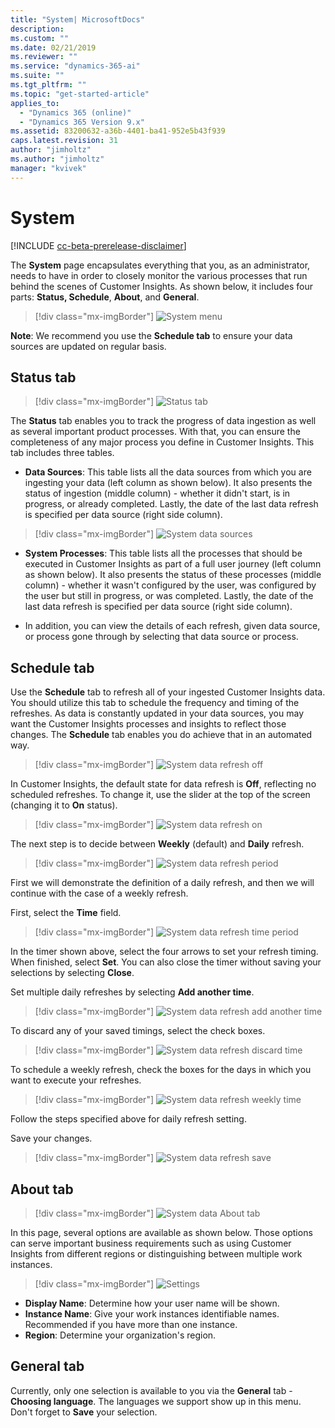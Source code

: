 ```yaml
---
title: "System| MicrosoftDocs"
description: 
ms.custom: ""
ms.date: 02/21/2019
ms.reviewer: ""
ms.service: "dynamics-365-ai"
ms.suite: ""
ms.tgt_pltfrm: ""
ms.topic: "get-started-article"
applies_to: 
  - "Dynamics 365 (online)"
  - "Dynamics 365 Version 9.x"
ms.assetid: 83200632-a36b-4401-ba41-952e5b43f939
caps.latest.revision: 31
author: "jimholtz"
ms.author: "jimholtz"
manager: "kvivek"
---
```

# System

[!INCLUDE [cc-beta-prerelease-disclaimer](../includes/cc-beta-prerelease-disclaimer.md)]

The **System** page encapsulates everything that you, as an administrator, needs to have in order to closely monitor the various processes that run behind the scenes of Customer Insights. As shown below, it includes four parts: **Status, Schedule**, **About**, and **General**.

> [!div class="mx-imgBorder"] 
> ![](media/system-menu.png "System menu")

**Note**: We recommend you use the **Schedule tab** to ensure your data sources are updated on regular basis.

## Status tab

> [!div class="mx-imgBorder"] 
> ![](media/system-menu.png "Status tab")

The **Status** tab enables you to track the progress of data ingestion as well as several important product processes. With that, you can ensure the completeness of any major process you define in Customer Insights. This tab includes three tables.

- **Data Sources**: This table lists all the data sources from which you are ingesting your data (left column as shown below). It also presents the status of ingestion (middle column) - whether it didn't start, is in progress, or already completed. Lastly, the date of the last data refresh is specified per data source (right side column).

> [!div class="mx-imgBorder"] 
> ![](media/system-data-sources.png "System data sources")

- **System Processes**: This table lists all the processes that should be executed in Customer Insights as part of a full user journey (left column as shown below). It also presents the status of these processes (middle column) - whether it wasn't configured by the user, was configured by the user but still in progress, or was completed. Lastly, the date of the last data refresh is specified per data source (right side column).

- In addition, you can view the details of each refresh, given data source, or process gone through by selecting that data source or process. 

## Schedule tab

Use the **Schedule** tab to refresh all of your ingested Customer Insights data. You should utilize this tab to schedule the frequency and timing of the refreshes. As data is constantly updated in your data sources, you may want the Customer Insights processes and insights to reflect those changes. The **Schedule** tab enables you do achieve that in an automated way.

> [!div class="mx-imgBorder"] 
> ![](media/system-data-refresh-off.png "System data refresh off")

In Customer Insights, the default state for data refresh is **Off**, reflecting no scheduled refreshes. To change it, use the slider at the top of the screen (changing it to  **On** status).

> [!div class="mx-imgBorder"] 
> ![](media/system-data-refresh-on.png "System data refresh on")

The next step is to decide between **Weekly** (default) and **Daily** refresh. 

> [!div class="mx-imgBorder"] 
> ![](media/system-data-refresh-period.png "System data refresh period")

First we will demonstrate the definition of a daily refresh, and then we will continue with the case of a weekly refresh.

First, select the **Time** field.

> [!div class="mx-imgBorder"] 
> ![](media/system-data-refresh-time-period.png "System data refresh time period")

In the timer shown above, select the four arrows to set your refresh timing. When finished, select **Set**. You can also close the timer without saving your selections by selecting **Close**.

Set multiple daily refreshes by selecting **Add another time**.

> [!div class="mx-imgBorder"] 
> ![](media/system-data-refresh-add-another-time.png "System data refresh add another time")

To discard any of your saved timings, select the check boxes.

> [!div class="mx-imgBorder"] 
> ![](media/system-data-refresh-discard-time.png "System data refresh discard time")

To schedule a weekly refresh, check the boxes for the days in which you want to execute your refreshes.

> [!div class="mx-imgBorder"] 
> ![](media/system-data-refresh-weekly-time.png "System data refresh weekly time")

Follow the steps specified above for daily refresh setting.

Save your changes.

> [!div class="mx-imgBorder"] 
> ![](media/system-data-refresh-save.png "System data refresh save")

## About tab

> [!div class="mx-imgBorder"] 
> ![](media/system-data-about-tab.png "System data About tab")

In this page, several options are available as shown below. Those options can serve important business requirements such as using Customer Insights from different regions or distinguishing between multiple work instances.

> [!div class="mx-imgBorder"] 
> ![](media/settings.png "Settings")

- **Display Name**: Determine how your user name will be shown.
- **Instance Name**: Give your work instances identifiable names. Recommended if you have more than one instance.
- **Region**: Determine your organization's region.

## General tab

Currently, only one selection is available to you via the **General** tab - **Choosing language**. The languages we support show up in this menu. Don't forget to **Save** your selection. 
